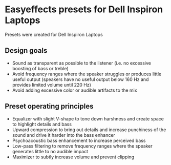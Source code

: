# Easyeffects presets for Dell Inspiron Laptops
Presets were created for Dell Inspiron Laptops

## Design goals
* Sound as transparent as possible to the listener (i.e. no excessive boosting of bass or treble)
* Avoid frequency ranges where the speaker struggles or produces little useful output (speakers have no useful output below 160 Hz and provides limited volume until 220 Hz)
* Avoid adding excessive color or audible artifacts to the mix

## Preset operating principles
* Equalizer with slight V-shape to tone down harshness and create space to highlight details and bass
* Upward compression to bring out details and increase punchiness of the sound and drive it harder into the bass enhancer
* Psychoacoustic bass enhancement to increase perceived bass
* Low-pass filtering to remove frequency ranges where the speaker generates little to no audible impact
* Maximizer to subtly increase volume and prevent clipping
